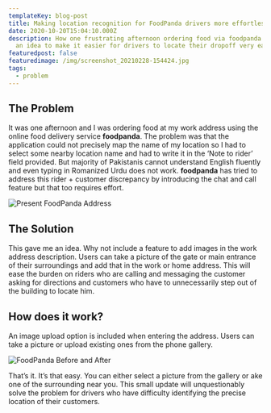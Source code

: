 ```yaml
---
templateKey: blog-post
title: Making location recognition for FoodPanda drivers more effortless
date: 2020-10-20T15:04:10.000Z
description: How one frustrating afternoon ordering food via foodpanda gave me
  an idea to make it easier for drivers to locate their dropoff very easily
featuredpost: false
featuredimage: /img/screenshot_20210228-154424.jpg
tags:
  - problem
---
```

## The Problem

It was one afternoon and I was ordering food at my work address using the online food delivery service **foodpanda**. The problem was that the application could not precisely map the name of my location so I had to select some nearby location name and had to write it in the ‘Note to rider’ field provided. But majority of Pakistanis cannot understand English fluently and even typing in Romanized Urdu does not work. **foodpanda** has tried to address this rider + customer discrepancy by introducing the chat and call feature but that too requires effort. 

![Present FoodPanda Address](/img/screenshot_20210228-154424.jpg)

## The Solution

This gave me an idea. Why not include a feature to add images in the work address description. Users can take a picture of the gate or main entrance of their surroundings and add that in the work or home address. This will ease the burden on riders who are calling and messaging the customer asking for directions and customers who have to unnecessarily step out of the building to locate him.

## How does it work?

An image upload option is included when entering the address. Users can take a picture or upload existing ones from the phone gallery.



![FoodPanda Before and After](/img/with_image_before_after.png)

That’s it. It’s that easy. You can either select a picture from the gallery or ake one of the surrounding near you. This small update will unquestionably solve the problem for drivers who have difficulty identifying the precise location of their customers.